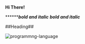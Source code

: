 **Hi There!**

*************bold and italic*******
___bold and italic___

##Heading##


![programmng-language](https://github.com/user-attachments/assets/a9023cae-f7c7-4b68-8a9f-ac0ed53b372d)

